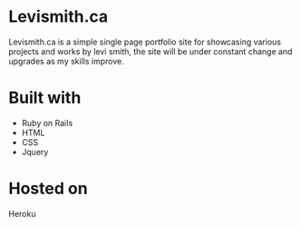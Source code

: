 # Levismith.ca

Levismith.ca is a simple single page portfolio site for showcasing various projects and works by levi smith, the site will be under constant change and upgrades as my skills improve. 

# Built with
- Ruby on Rails
- HTML
- CSS
- Jquery

# Hosted on
Heroku
